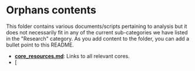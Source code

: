 # Orphans contents

This folder contains various documents/scripts pertaining to analysis but it does not necessarily fit in any of the current sub-categories we have listed in the "Research" category. As you add content to the folder, you can add a bullet point to this README.

* [**core_resources.md**](core_resources.md): Links to all relevant cores.
* [

